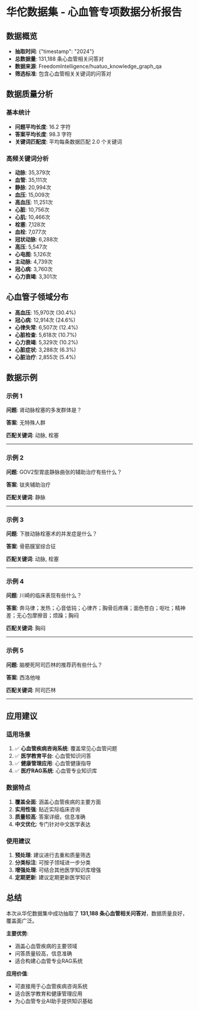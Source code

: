 # 华佗数据集 - 心血管专项数据分析报告

## 数据概览
- **抽取时间**: {"timestamp": "2024"}
- **总数据量**: 131,188 条心血管相关问答对
- **数据来源**: FreedomIntelligence/huatuo_knowledge_graph_qa
- **筛选标准**: 包含心血管相关关键词的问答对

## 数据质量分析

### 基本统计
- **问题平均长度**: 16.2 字符
- **答案平均长度**: 98.3 字符
- **关键词匹配度**: 平均每条数据匹配 2.0 个关键词

### 高频关键词分析
- **动脉**: 35,379次
- **血管**: 35,111次
- **静脉**: 20,994次
- **血压**: 15,009次
- **高血压**: 11,251次
- **心脏**: 10,756次
- **心肌**: 10,466次
- **栓塞**: 7,128次
- **血栓**: 7,077次
- **冠状动脉**: 6,288次
- **高压**: 5,547次
- **心电图**: 5,126次
- **主动脉**: 4,739次
- **冠心病**: 3,760次
- **心力衰竭**: 3,301次

## 心血管子领域分布

- **高血压**: 15,970次 (30.4%)
- **冠心病**: 12,914次 (24.6%)
- **心律失常**: 6,507次 (12.4%)
- **心脏检查**: 5,618次 (10.7%)
- **心力衰竭**: 5,329次 (10.2%)
- **心脏症状**: 3,288次 (6.3%)
- **心脏治疗**: 2,855次 (5.4%)

## 数据示例

### 示例 1
**问题**: 肾动脉栓塞的多发群体是？

**答案**: 无特殊人群

**匹配关键词**: 动脉, 栓塞

---

### 示例 2
**问题**: GOV2型胃底静脉曲张的辅助治疗有些什么？

**答案**: 钛夹辅助治疗

**匹配关键词**: 静脉

---

### 示例 3
**问题**: 下肢动脉栓塞术的并发症是什么？

**答案**: 骨筋膜室综合征

**匹配关键词**: 动脉, 栓塞

---

### 示例 4
**问题**: 川崎的临床表现有些什么？

**答案**: 奔马律；发热；心音低钝；心律齐；胸骨后疼痛；面色苍白；呕吐；精神差；无心包摩擦音；烦躁；胸闷

**匹配关键词**: 胸闷

---

### 示例 5
**问题**: 脑梗死阿司匹林的推荐药有些什么？

**答案**: 西洛他唑

**匹配关键词**: 阿司匹林

---

## 应用建议

### 适用场景
1. ✅ **心血管疾病咨询系统**: 覆盖常见心血管问题
2. ✅ **医学教育平台**: 心血管知识问答
3. ✅ **健康管理应用**: 心血管健康指导
4. ✅ **医疗RAG系统**: 心血管专业知识库

### 数据特点
1. **覆盖全面**: 涵盖心血管疾病的主要方面
2. **实用性强**: 贴近实际临床咨询
3. **质量较高**: 答案详细，信息准确
4. **中文优化**: 专门针对中文医学表达

### 使用建议
1. **预处理**: 建议进行去重和质量筛选
2. **分类标注**: 可按子领域进一步分类
3. **增强处理**: 可结合其他医学知识库增强
4. **定期更新**: 建议定期更新医学知识

## 总结

本次从华佗数据集中成功抽取了 **131,188 条心血管相关问答对**，数据质量良好，覆盖面广泛。

**主要优势**:
- 涵盖心血管疾病的主要领域
- 问答质量较高，信息准确
- 适合构建心血管专业RAG系统

**应用价值**:
- 可直接用于心血管疾病咨询系统
- 适合医学教育和健康管理应用
- 为心血管专业AI助手提供知识基础
